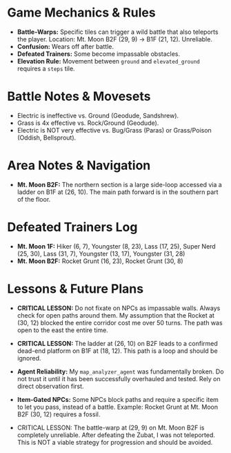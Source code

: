 # Game Mechanics & Rules
- **Battle-Warps:** Specific tiles can trigger a wild battle that also teleports the player. Location: Mt. Moon B2F (29, 9) -> B1F (21, 12). Unreliable.
- **Confusion:** Wears off after battle.
- **Defeated Trainers:** Some become impassable obstacles.
- **Elevation Rule:** Movement between `ground` and `elevated_ground` requires a `steps` tile.

# Battle Notes & Movesets
- Electric is ineffective vs. Ground (Geodude, Sandshrew).
- Grass is 4x effective vs. Rock/Ground (Geodude).
- Electric is NOT very effective vs. Bug/Grass (Paras) or Grass/Poison (Oddish, Bellsprout).

# Area Notes & Navigation
- **Mt. Moon B2F:** The northern section is a large side-loop accessed via a ladder on B1F at (26, 10). The main path forward is in the southern part of the floor.

# Defeated Trainers Log
- **Mt. Moon 1F:** Hiker (6, 7), Youngster (8, 23), Lass (17, 25), Super Nerd (25, 30), Lass (31, 7), Youngster (13, 17), Youngster (31, 28)
- **Mt. Moon B2F:** Rocket Grunt (16, 23), Rocket Grunt (30, 8)

# Lessons & Future Plans
- **CRITICAL LESSON:** Do not fixate on NPCs as impassable walls. Always check for open paths around them. My assumption that the Rocket at (30, 12) blocked the entire corridor cost me over 50 turns. The path was open to the east the entire time.
- **CRITICAL LESSON:** The ladder at (26, 10) on B2F leads to a confirmed dead-end platform on B1F at (18, 12). This path is a loop and should be ignored.
- **Agent Reliability:** My `map_analyzer_agent` was fundamentally broken. Do not trust it until it has been successfully overhauled and tested. Rely on direct observation first.

- **Item-Gated NPCs:** Some NPCs block paths and require a specific item to let you pass, instead of a battle. Example: Rocket Grunt at Mt. Moon B2F (30, 12) requires a fossil.

- CRITICAL LESSON: The battle-warp at (29, 9) on Mt. Moon B2F is completely unreliable. After defeating the Zubat, I was not teleported. This is NOT a viable strategy for progression and should be avoided.